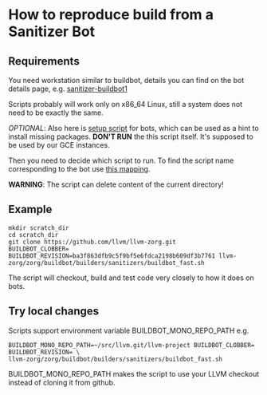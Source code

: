 # How to reproduce build from a Sanitizer Bot

## Requirements 
You need workstation similar to buildbot, details you can find on the bot details page, e.g. [sanitizer-buildbot1](http://lab.llvm.org:8011/buildslaves/sanitizer-buildbot1)

Scripts probably will work only on x86_64 Linux, still a system does not need to be exactly the same.

*OPTIONAL*: Also here is [setup script](https://github.com/google/sanitizers/blob/master/buildbot/start_script.sh) for bots, which can be used as a hint to install missing packages. **DON'T RUN** the this script itself. It's supposed to be used by our GCE instances.

Then you need to decide which script to run. To find the script name corresponding to the bot use [this mapping](https://github.com/llvm/llvm-zorg/blob/master/zorg/buildbot/builders/sanitizers/buildbot_selector.py).

**WARNING**: The script can delete content of the current directory!

## Example
```
mkdir scratch_dir
cd scratch_dir
git clone https://github.com/llvm/llvm-zorg.git
BUILDBOT_CLOBBER= BUILDBOT_REVISION=ba3f863dfb9c5f9bf5e6fdca2198b609df3b7761 llvm-zorg/zorg/buildbot/builders/sanitizers/buildbot_fast.sh
```
The script will checkout, build and test code very closely to how it does on bots.

## Try local changes
Scripts support environment variable BUILDBOT_MONO_REPO_PATH
e.g. 
```
BUILDBOT_MONO_REPO_PATH=~/src/llvm.git/llvm-project BUILDBOT_CLOBBER= BUILDBOT_REVISION= \
llvm-zorg/zorg/buildbot/builders/sanitizers/buildbot_fast.sh
```
BUILDBOT_MONO_REPO_PATH makes the script to use your LLVM checkout instead of cloning it from github.
